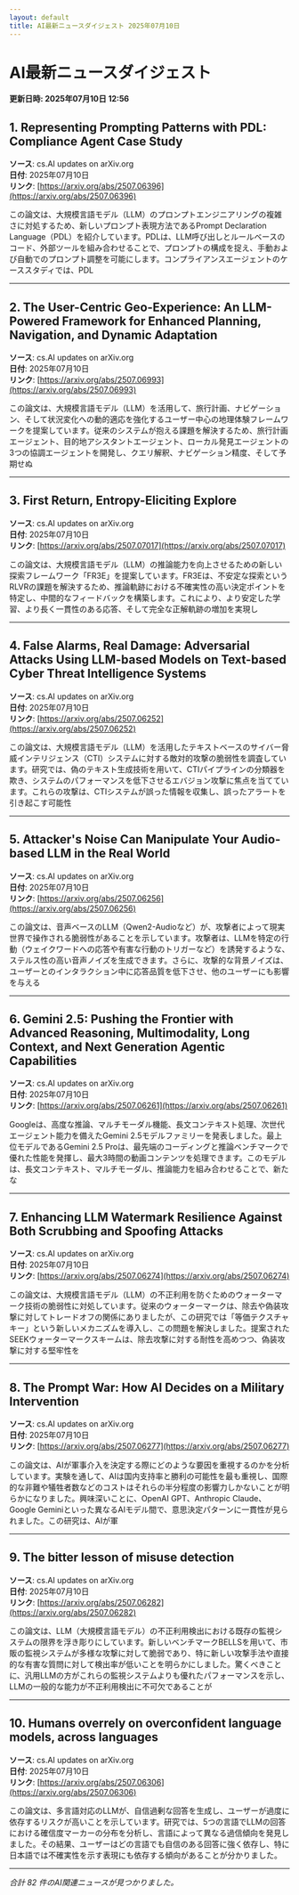 ```yaml
---
layout: default
title: AI最新ニュースダイジェスト 2025年07月10日
---
```


# AI最新ニュースダイジェスト
**更新日時: 2025年07月10日 12:56**

## 1. Representing Prompting Patterns with PDL: Compliance Agent Case Study

**ソース**: cs.AI updates on arXiv.org  
**日付**: 2025年07月10日  
**リンク**: [https://arxiv.org/abs/2507.06396](https://arxiv.org/abs/2507.06396)  

この論文は、大規模言語モデル（LLM）のプロンプトエンジニアリングの複雑さに対処するため、新しいプロンプト表現方法であるPrompt Declaration Language（PDL）を紹介しています。PDLは、LLM呼び出しとルールベースのコード、外部ツールを組み合わせることで、プロンプトの構成を捉え、手動および自動でのプロンプト調整を可能にします。コンプライアンスエージェントのケーススタディでは、PDL  

---

## 2. The User-Centric Geo-Experience: An LLM-Powered Framework for Enhanced Planning, Navigation, and Dynamic Adaptation

**ソース**: cs.AI updates on arXiv.org  
**日付**: 2025年07月10日  
**リンク**: [https://arxiv.org/abs/2507.06993](https://arxiv.org/abs/2507.06993)  

この論文は、大規模言語モデル（LLM）を活用して、旅行計画、ナビゲーション、そして状況変化への動的適応を強化するユーザー中心の地理体験フレームワークを提案しています。従来のシステムが抱える課題を解決するため、旅行計画エージェント、目的地アシスタントエージェント、ローカル発見エージェントの3つの協調エージェントを開発し、クエリ解釈、ナビゲーション精度、そして予期せぬ  

---

## 3. First Return, Entropy-Eliciting Explore

**ソース**: cs.AI updates on arXiv.org  
**日付**: 2025年07月10日  
**リンク**: [https://arxiv.org/abs/2507.07017](https://arxiv.org/abs/2507.07017)  

この論文は、大規模言語モデル（LLM）の推論能力を向上させるための新しい探索フレームワーク「FR3E」を提案しています。FR3Eは、不安定な探索というRLVRの課題を解決するため、推論軌跡における不確実性の高い決定ポイントを特定し、中間的なフィードバックを構築します。これにより、より安定した学習、より長く一貫性のある応答、そして完全な正解軌跡の増加を実現し  

---

## 4. False Alarms, Real Damage: Adversarial Attacks Using LLM-based Models on Text-based Cyber Threat Intelligence Systems

**ソース**: cs.AI updates on arXiv.org  
**日付**: 2025年07月10日  
**リンク**: [https://arxiv.org/abs/2507.06252](https://arxiv.org/abs/2507.06252)  

この論文は、大規模言語モデル（LLM）を活用したテキストベースのサイバー脅威インテリジェンス（CTI）システムに対する敵対的攻撃の脆弱性を調査しています。研究では、偽のテキスト生成技術を用いて、CTIパイプラインの分類器を欺き、システムのパフォーマンスを低下させるエバジョン攻撃に焦点を当てています。これらの攻撃は、CTIシステムが誤った情報を収集し、誤ったアラートを引き起こす可能性  

---

## 5. Attacker's Noise Can Manipulate Your Audio-based LLM in the Real World

**ソース**: cs.AI updates on arXiv.org  
**日付**: 2025年07月10日  
**リンク**: [https://arxiv.org/abs/2507.06256](https://arxiv.org/abs/2507.06256)  

この論文は、音声ベースのLLM（Qwen2-Audioなど）が、攻撃者によって現実世界で操作される脆弱性があることを示しています。攻撃者は、LLMを特定の行動（ウェイクワードへの応答や有害な行動のトリガーなど）を誘発するような、ステルス性の高い音声ノイズを生成できます。さらに、攻撃的な背景ノイズは、ユーザーとのインタラクション中に応答品質を低下させ、他のユーザーにも影響を与える  

---

## 6. Gemini 2.5: Pushing the Frontier with Advanced Reasoning, Multimodality, Long Context, and Next Generation Agentic Capabilities

**ソース**: cs.AI updates on arXiv.org  
**日付**: 2025年07月10日  
**リンク**: [https://arxiv.org/abs/2507.06261](https://arxiv.org/abs/2507.06261)  

Googleは、高度な推論、マルチモーダル機能、長文コンテキスト処理、次世代エージェント能力を備えたGemini 2.5モデルファミリーを発表しました。最上位モデルであるGemini 2.5 Proは、最先端のコーディングと推論ベンチマークで優れた性能を発揮し、最大3時間の動画コンテンツを処理できます。このモデルは、長文コンテキスト、マルチモーダル、推論能力を組み合わせることで、新たな  

---

## 7. Enhancing LLM Watermark Resilience Against Both Scrubbing and Spoofing Attacks

**ソース**: cs.AI updates on arXiv.org  
**日付**: 2025年07月10日  
**リンク**: [https://arxiv.org/abs/2507.06274](https://arxiv.org/abs/2507.06274)  

この論文は、大規模言語モデル（LLM）の不正利用を防ぐためのウォーターマーク技術の脆弱性に対処しています。従来のウォーターマークは、除去や偽装攻撃に対してトレードオフの関係にありましたが、この研究では「等価テクスチャキー」という新しいメカニズムを導入し、この問題を解決しました。提案されたSEEKウォーターマークスキームは、除去攻撃に対する耐性を高めつつ、偽装攻撃に対する堅牢性を  

---

## 8. The Prompt War: How AI Decides on a Military Intervention

**ソース**: cs.AI updates on arXiv.org  
**日付**: 2025年07月10日  
**リンク**: [https://arxiv.org/abs/2507.06277](https://arxiv.org/abs/2507.06277)  

この論文は、AIが軍事介入を決定する際にどのような要因を重視するのかを分析しています。実験を通して、AIは国内支持率と勝利の可能性を最も重視し、国際的な非難や犠牲者数などのコストはそれらの半分程度の影響力しかないことが明らかになりました。興味深いことに、OpenAI GPT、Anthropic Claude、Google Geminiといった異なるAIモデル間で、意思決定パターンに一貫性が見られました。この研究は、AIが軍  

---

## 9. The bitter lesson of misuse detection

**ソース**: cs.AI updates on arXiv.org  
**日付**: 2025年07月10日  
**リンク**: [https://arxiv.org/abs/2507.06282](https://arxiv.org/abs/2507.06282)  

この論文は、LLM（大規模言語モデル）の不正利用検出における既存の監視システムの限界を浮き彫りにしています。新しいベンチマークBELLSを用いて、市販の監視システムが多様な攻撃に対して脆弱であり、特に新しい攻撃手法や直接的な有害な質問に対して検出率が低いことを明らかにしました。驚くべきことに、汎用LLMの方がこれらの監視システムよりも優れたパフォーマンスを示し、LLMの一般的な能力が不正利用検出に不可欠であることが  

---

## 10. Humans overrely on overconfident language models, across languages

**ソース**: cs.AI updates on arXiv.org  
**日付**: 2025年07月10日  
**リンク**: [https://arxiv.org/abs/2507.06306](https://arxiv.org/abs/2507.06306)  

この論文は、多言語対応のLLMが、自信過剰な回答を生成し、ユーザーが過度に依存するリスクが高いことを示しています。研究では、5つの言語でLLMの回答における確信度マーカーの分布を分析し、言語によって異なる過信傾向を発見しました。その結果、ユーザーはどの言語でも自信のある回答に強く依存し、特に日本語では不確実性を示す表現にも依存する傾向があることが分かりました。  

---

*合計 82 件のAI関連ニュースが見つかりました。*
